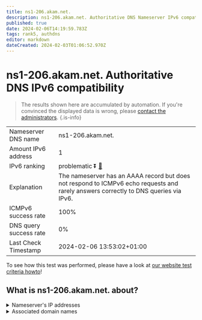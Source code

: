 ```yaml
---
title: ns1-206.akam.net.
description: ns1-206.akam.net. Authoritative DNS Nameserver IPv6 compatibility
published: true
date: 2024-02-06T14:19:59.783Z
tags: rank5, authdns
editor: markdown
dateCreated: 2024-02-03T01:06:52.970Z
---
```


# ns1-206.akam.net. Authoritative DNS IPv6 compatibility

> The results shown here are accumulated by automation. If you're convinced the displayed data is wrong, please [contact the administrators](/howto/chat). 
{.is-info}




|   |   |
| - | - |
| Nameserver DNS name | ns1-206.akam.net.
| Amount IPv6 address | 1
| IPv6 ranking | problematic :arrow_double_down: [🔗](/howto/ranking) |
| Explanation | The nameserver has an AAAA record but does not respond to ICMPv6 echo requests and rarely answers correctly to DNS queries via IPv6. |
| ICMPv6 success rate | 100%|
| DNS query success rate | 0% |
| Last Check Timestamp | 2024-02-06 13:53:02+01:00 |

To see how this test was performed, please have a look at [our website test criteria howto](/howto/testcriteria/authdns)!


## What is ns1-206.akam.net. about?




<details>
<summary>Nameserver's IP addresses</summary>

2600:1401:2::ce

</details>



<details>
<summary>Associated domain names</summary>

www.ibm.com

</details>
